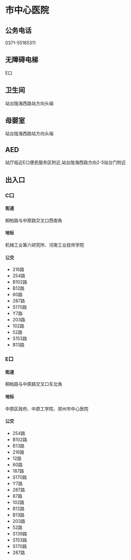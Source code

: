 # 市中心医院

## 公务电话

0371-55165311

## 无障碍电梯

E口

## 卫生间

站台陇海西路站方向头端

## 母婴室

站台陇海西路站方向头端

## AED

站厅临近E口便民服务区附近,站台陇海西路方向2-5站台门附近

## 出入口

### C口

#### 街道

桐柏路与中原路交叉口西南角

#### 地标

机械工业第六研究所、河南工业技师学院

#### 公交

- 216路
- 254路
- B102路
- B12路
- 60路
- 287路
- S170路
- Y7路
- 203路
- 102路
- 52路
- S153路
- B13路

### E口

#### 街道

桐柏路与中原路交叉口东北角

#### 地标

中原区政府、中原工学院、郑州市中心医院

#### 公交

- 254路
- B102路
- B13路
- 216路
- 12路
- 60路
- 187路
- S170路
- Y7路
- 287路
- 87路
- 102路
- B12路
- B13路
- 203路
- 52路
- S139路
- S153路
- S170路
- 287路

